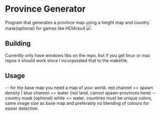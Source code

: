 # Province Generator
Program that generates a province map using a height map and country mask(optional) for games like HOI4/eu4
![](https://github.com/DamirAlkhaov/provinceGen/raw/refs/heads/master/output_raylib.bmp)

## Building
Currently only have windows libs on the repo, but if you get linux or mac repos it should work since I incorporated that to the makefile.

## Usage
-- for the base map you need a map of your world. red channel == spawn density | blue channel == water (not land, cannot spawn provinces here)
-- country mask (optional) white == water, countries must be unique colors, same image size as base map and preferably no blending of colours for easier detection.
